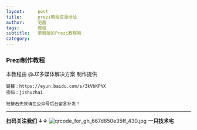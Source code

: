 ```yaml
---
layout:     post
title:      prezi教程资源地址
author:     宅菌
tags: 		教程
subtitle:  	更新版的Prezi教程哦
category:   
---
```

<!-- Start Writing Below in Markdown -->



### Prezi制作教程
本教程由 @JZ多媒体解决方案 制作提供

    链接：https://eyun.baidu.com/s/3kVbKPhX
    密码：jishuzhai
    
	链接若失效请在公众号后台留言补发！



------------

**扫码关注我们 ↓↓**
![qrcode_for_gh_667d650e35ff_430.jpg](https://ooo.0o0.ooo/2016/09/21/57e23b7e19dcd.jpg)
**一只技术宅**

